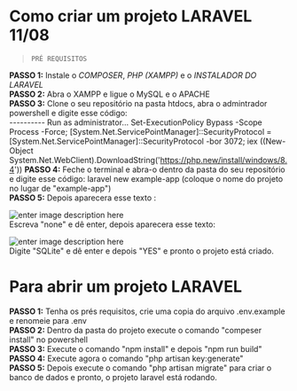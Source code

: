 # Como criar um projeto LARAVEL 11/08

> `PRÉ REQUISITOS`

**PASSO 1:** Instale o *COMPOSER*, *PHP (XAMPP)* e o *INSTALADOR DO LARAVEL* <br> 
**PASSO 2:** Abra o XAMPP e ligue o MySQL e o APACHE <br>
**PASSO 3:** Clone o seu repositório na pasta htdocs, abra o admintrador powershell e digite esse código: <br>
---------- Run as administrator...
Set-ExecutionPolicy Bypass -Scope Process -Force; [System.Net.ServicePointManager]::SecurityProtocol = [System.Net.ServicePointManager]::SecurityProtocol -bor 3072; iex ((New-Object System.Net.WebClient).DownloadString('https://php.new/install/windows/8.4'))
**PASSO 4:** Feche o terminal e abra-o dentro da pasta do seu repositório e digite esse código:
laravel new example-app (coloque o nome do projeto no lugar de "example-app") <br>
**PASSO 5:** Depois aparecera esse texto : <br>

![enter image description here](https://snipboard.io/7LmoTi.jpg)<br>
Escreva "none" e dê enter, depois aparecera esse texto: 

![enter image description here](https://snipboard.io/GTlONj.jpg)<br>
Digite "SQLite" e dê enter e depois "YES" e pronto o projeto está criado. 

# Para abrir um projeto LARAVEL

**PASSO 1:** Tenha os prés requisitos, crie uma copia do arquivo .env.example e renomeie para .env <br>
**PASSO 2:** Dentro da pasta do projeto execute o comando "compeser install" no powershell <br>
**PASSO 3:** Execute o comando "npm install" e depois "npm run build" <br>
**PASSO 4:** Execute agora o comando "php artisan key:generate" <br>
**PASSO 5:** Depois execute o comando "php artisan migrate" para criar o banco de dados e pronto, o projeto laravel está rodando. <br>